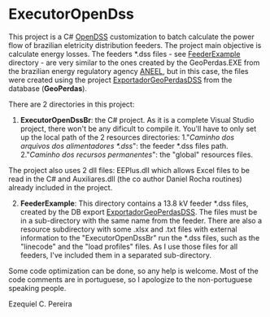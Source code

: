 # ExecutorOpenDss
This project is a C# [OpenDSS](http://smartgrid.epri.com/SimulationTool.aspx) customization to batch calculate the power flow of brazilian eletricity distribution feeders. The project main objective is calculate energy losses. The feeders \*.dss files - see [FeederExample](https://github.com/Zecao/ExecutorOpenDssBr/tree/master/FeederExample) directory - are very similar to the ones created by the GeoPerdas.EXE from the brazilian energy regulatory agency [ANEEL](http://aneel.gov.br/), but in this case, the files were created using the project [ExportadorGeoPerdasDSS](https://github.com/Zecao/ExportadorGeoPerdasDSS) from the database (**GeoPerdas**). 

There are 2 directories in this project:
1. **ExecutorOpenDssBr**: the C# project. As it is a complete Visual Studio project, there won't be any dificult to compile it.
You'll have to only set up the local path of the 2 resources directories:
1."*Caminho dos arquivos dos alimentadores \*.dss*": the feeder \*.dss files path.
2."*Caminho dos recursos permanentes*": the "global" resources files.

The project also uses 2 dll files: EEPlus.dll which allows Excel files to be read in the C# and Auxiliares.dll (the co author Daniel Rocha routines) already included in the project.    

2. **FeederExample**: This directory contains a 13.8 kV feeder *.dss files, created by the DB export [ExportadorGeoPerdasDSS](https://github.com/Zecao/ExportadorGeoPerdasDSS). The files must be in a sub-directory with the same name from the feeder. 
There are also a resource subdirectory with some .xlsx and .txt files with external information to the "ExecutorOpenDssBr" run the *.dss files, such as the "linecode" and the "load profiles" files. As I use those files for all feeders, I've included them in a separated sub-directory.

Some code optimization can be done, so any help is welcome. Most of the code comments are in portuguese, so I apologize to the non-portuguese speaking people.

Ezequiel C. Pereira
